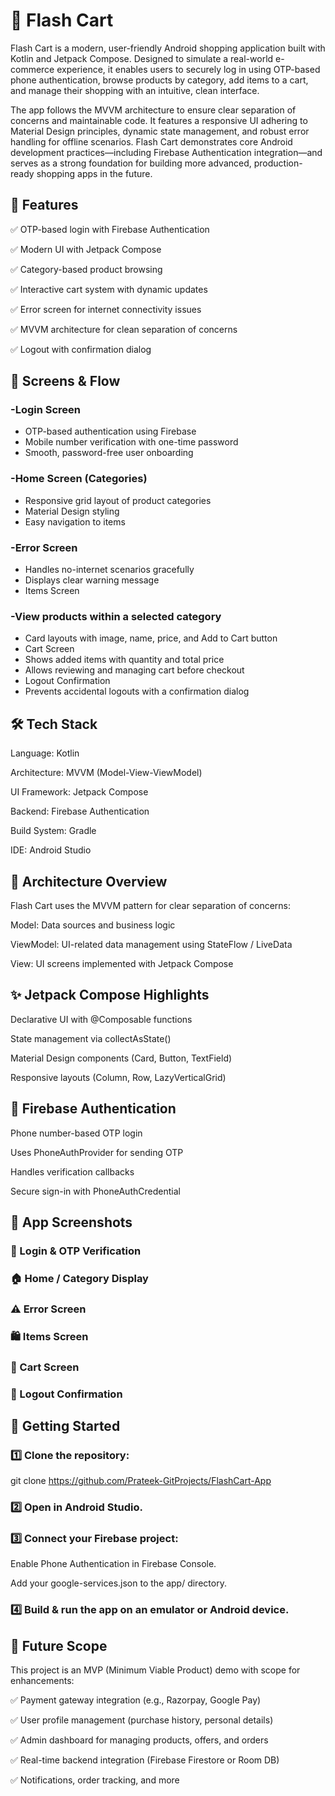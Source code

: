 # 📱 Flash Cart

Flash Cart is a modern, user-friendly Android shopping application built with Kotlin and Jetpack Compose.
Designed to simulate a real-world e-commerce experience, it enables users to securely log in using OTP-based phone authentication, browse products by category, add items to a cart, and manage their shopping with an intuitive, clean interface.

The app follows the MVVM architecture to ensure clear separation of concerns and maintainable code.
It features a responsive UI adhering to Material Design principles, dynamic state management, and robust error handling for offline scenarios.
Flash Cart demonstrates core Android development practices—including Firebase Authentication integration—and serves as a strong foundation for building more advanced, production-ready shopping apps in the future.

## 🌟 Features

✅ OTP-based login with Firebase Authentication

✅ Modern UI with Jetpack Compose

✅ Category-based product browsing

✅ Interactive cart system with dynamic updates

✅ Error screen for internet connectivity issues

✅ MVVM architecture for clean separation of concerns

✅ Logout with confirmation dialog

## 🎯 Screens & Flow

### -Login Screen
   - OTP-based authentication using Firebase
   - Mobile number verification with one-time password
   - Smooth, password-free user onboarding

### -Home Screen (Categories)
   - Responsive grid layout of product categories
   - Material Design styling
   - Easy navigation to items

### -Error Screen
   - Handles no-internet scenarios gracefully
   - Displays clear warning message
   - Items Screen

### -View products within a selected category
   - Card layouts with image, name, price, and Add to Cart button
   - Cart Screen
   - Shows added items with quantity and total price
   - Allows reviewing and managing cart before checkout
   - Logout Confirmation
   - Prevents accidental logouts with a confirmation dialog

## 🛠️ Tech Stack
Language: Kotlin

Architecture: MVVM (Model-View-ViewModel)

UI Framework: Jetpack Compose

Backend: Firebase Authentication

Build System: Gradle

IDE: Android Studio

## 🧩 Architecture Overview
Flash Cart uses the MVVM pattern for clear separation of concerns:

Model: Data sources and business logic

ViewModel: UI-related data management using StateFlow / LiveData

View: UI screens implemented with Jetpack Compose

## ✨ Jetpack Compose Highlights

Declarative UI with @Composable functions

State management via collectAsState()

Material Design components (Card, Button, TextField)

Responsive layouts (Column, Row, LazyVerticalGrid)

## 🔐 Firebase Authentication
Phone number-based OTP login

Uses PhoneAuthProvider for sending OTP

Handles verification callbacks

Secure sign-in with PhoneAuthCredential

## 📸 App Screenshots

### 🔐 Login & OTP Verification



### 🏠 Home / Category Display



### ⚠️ Error Screen



### 🛍️ Items Screen



### 🛒 Cart Screen



### 🚪 Logout Confirmation



## 🚀 Getting Started

### 1️⃣ Clone the repository:
git clone https://github.com/Prateek-GitProjects/FlashCart-App

### 2️⃣ Open in Android Studio.

### 3️⃣ Connect your Firebase project:

Enable Phone Authentication in Firebase Console.

Add your google-services.json to the app/ directory.

### 4️⃣ Build & run the app on an emulator or Android device.

## 🧭 Future Scope
This project is an MVP (Minimum Viable Product) demo with scope for enhancements:

✅ Payment gateway integration (e.g., Razorpay, Google Pay)

✅ User profile management (purchase history, personal details)

✅ Admin dashboard for managing products, offers, and orders

✅ Real-time backend integration (Firebase Firestore or Room DB)

✅ Notifications, order tracking, and more
